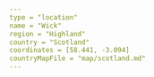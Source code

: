 ```yaml
---
type = "location"
name = "Wick"
region = "Highland"
country = "Scotland"
coordinates = [58.441, -3.094]
countryMapFile = "map/scotland.md"
---
```

